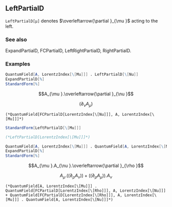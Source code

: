 ##  LeftPartialD 

`LeftPartialD[μ]` denotes $\overleftarrow{\partial }_{\mu }$ acting to the left.

###  See also 

ExpandPartialD, FCPartialD, LeftRightPartialD, RightPartialD.

###  Examples 

```mathematica
QuantumField[A, LorentzIndex[\[Mu]]] . LeftPartialD[\[Nu]]
ExpandPartialD[%]
StandardForm[%]
```

$$A_{\mu }.\overleftarrow{\partial }_{\nu }$$

$$\left.(\partial _{\nu }A_{\mu }\right)$$

```
(*QuantumField[FCPartialD[LorentzIndex[\[Nu]]], A, LorentzIndex[\[Mu]]]*)
```

```mathematica
StandardForm[LeftPartialD[\[Mu]]]

(*LeftPartialD[LorentzIndex[\[Mu]]]*)
```

```mathematica
QuantumField[A, LorentzIndex[\[Mu]]] . QuantumField[A, LorentzIndex[\[Nu]]] . LeftPartialD[\[Rho]]
ExpandPartialD[%]
StandardForm[%]
```

$$A_{\mu }.A_{\nu }.\overleftarrow{\partial }_{\rho }$$

$$A_{\mu }.\left(\left.(\partial _{\rho }A_{\nu }\right)\right)+\left(\left.(\partial _{\rho }A_{\mu }\right)\right).A_{\nu }$$

```
(*QuantumField[A, LorentzIndex[\[Mu]]] . QuantumField[FCPartialD[LorentzIndex[\[Rho]]], A, LorentzIndex[\[Nu]]] + QuantumField[FCPartialD[LorentzIndex[\[Rho]]], A, LorentzIndex[\[Mu]]] . QuantumField[A, LorentzIndex[\[Nu]]]*)
```